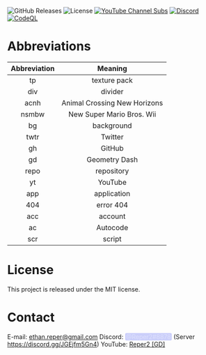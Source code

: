 <head>
	<style>
		discord-mention {
			border-radius: 3px;
			padding: 0 2px;
			background-color: #5865F24D;
			color: #DEE0FC;
			cursor: pointer;
		}
	</style>
</head>

![GitHub Releases](https://img.shields.io/github/v/release/Reper2/Downloadable-Files?include_prereleases&sort=semver)
![License](https://img.shields.io/github/license/Reper2/downloadable-files)
[![YouTube Channel Subs](https://img.shields.io/youtube/channel/subscribers/UCofCDfLjs_TkiC-p0-k_9XA?color=%23FF6969&label=Reper2%20%5BGD%5D&logo=youtube&logoColor=%23FF0000&style=flat)](https://www.youtube.com/channel/UCofCDfLjs_TkiC-p0-k_9XA)
[![Discord](https://img.shields.io/discord/771861170256085023?color=%237289DA&label=Official%20Server&logo=discord)](https://discord.gg/JGEjfm5Gn4)
[![CodeQL](https://github.com/Reper2/downloadable-files/actions/workflows/codeql-analysis.yml/badge.svg)](https://github.com/Reper2/downloadable-files/actions/workflows/codeql-analysis.yml)

# Abbreviations

| Abbreviation | Meaning |
| :----------: | :-----: |
| tp           | texture pack |
| div          | divider |
| acnh         | Animal Crossing New Horizons |
| nsmbw        | New Super Mario Bros. Wii |
| bg           | background |
| twtr         | Twitter |
| gh           | GitHub |
| gd           | Geometry Dash |
| repo         | repository |
| yt           | YouTube |
| app          | application |
| 404          | error 404 |
| acc          | account |
| ac           | Autocode |
| scr          | script |
    
# License
This project is released under the MIT license.

# Contact
E-mail: [ethan.reper@gmail.com](mailto:ethan.reper@gmail.com)
Discord: <discord-mention>@Reper2#8878</discord-mention> (Server https://discord.gg/JGEjfm5Gn4)
YouTube: [Reper2 [GD]](https://www.youtube.com/channel/UCofCDfLjs_TkiC-p0-k_9XA)
